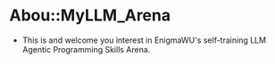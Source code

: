 # Abou::MyLLM_Arena
* This is and welcome you interest in EnigmaWU's self-training LLM Agentic Programming Skills Arena.

